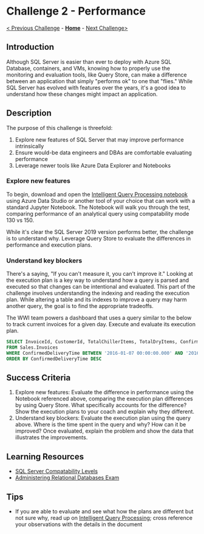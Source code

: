 # Challenge 2 - Performance

[< Previous Challenge](../Challenge01/Challenge01.md) - **[Home](../readme.md)** - [Next Challenge>](../Challenge03/Challenge03.md)

## Introduction 

Although SQL Server is easier than ever to deploy with Azure SQL Database, containers, and VMs, knowing how to properly use the monitoring and evaluation tools, like Query Store, can make a difference between an application that simply "performs ok" to one that "flies."  While SQL Server has evolved with features over the years, it's a good idea to understand how these changes might impact an application.

## Description

The purpose of this challenge is threefold:
1. Explore new features of SQL Server that may improve performance intrinsically
1. Ensure would-be data engineers and DBAs are comfortable evaluating performance 
1. Leverage newer tools like Azure Data Explorer and Notebooks

### Explore new features

To begin, download and open the [Intelligent Query Processing notebook](./assets/SQLWTH_Challenge2_IntelligentQueryProcessing.ipynb) using Azure Data Studio or another tool of your choice that can work with a standard Jupyter Notebook. The Notebook will walk you through the test, comparing performance of an analytical query using compatability mode 130 vs 150.

While it's clear the SQL Server 2019 version performs better, the challenge is to understand why. Leverage Query Store to evaluate the differences in performance and execution plans.  


### Understand key blockers

There's a saying, "If you can't measure it, you can't improve it." Looking at the execution plan is a key way to understand how a query is parsed and executed so that changes can be intentional and evaluated. This part of the challenge involves understanding the indexing and reading the execution plan. While altering a table and its indexes to improve a query may harm another query, the goal is to find the appropriate tradeoffs.

The WWI team powers a dashboard that uses a query similar to the below to track current invoices for a given day. Execute and evaluate its execution plan. 

```sql
SELECT InvoiceId, CustomerId, TotalChillerItems, TotalDryItems, ConfirmedDeliveryTime
FROM Sales.Invoices
WHERE ConfirmedDeliveryTime BETWEEN '2016-01-07 00:00:00.000' AND '2016-01-07 23:59:59.998'
ORDER BY ConfirmedDeliveryTime DESC
```

## Success Criteria

1. Explore new features: Evaluate the difference in performance using the Notebook referenced above, comparing the execution plan differences by using Query Store. What specifically accounts for the difference? Show the execution plans to your coach and explain why they different.
1. Understand key blockers: Evaluate the execution plan using the query above. Where is the time spent in the query and why? How can it be improved? Once evaluated, explain the problem and show the data that illustrates the improvements.

## Learning Resources
* [SQL Server Compatability Levels](https://docs.microsoft.com/en-us/sql/t-sql/statements/alter-database-transact-sql-compatibility-level?view=sql-server-ver15)
* [Administering Relational Databases Exam](https://docs.microsoft.com/en-us/learn/certifications/exams/dp-300)

## Tips
* If you are able to evaluate and see what how the plans are different but not sure why, read up on [Intelligent Query Processing](https://docs.microsoft.com/en-us/sql/relational-databases/performance/intelligent-query-processing?view=sql-server-ver15); cross reference your observations with the details in the document



